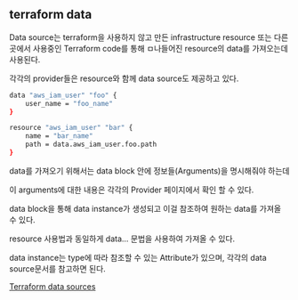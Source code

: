 ## terraform data

Data source는 terraform을 사용하지 않고 만든 infrastructure resource 또는 다른 곳에서 사용중인 Terraform code를 통해 ㅁ나들어진 resource의 data를 가져오는데 사용된다.

각각의 provider들은 resource와 함께 data source도 제공하고 있다.

```bash
data "aws_iam_user" "foo" {
	user_name = "foo_name"
}

resource "aws_iam_user" "bar" {
	name = "bar_name"
	path = data.aws_iam_user.foo.path
}
```

data를 가져오기 위해서는 data block 안에 정보들(Arguments)을 명시해줘야 하는데

이 arguments에 대한 내용은 각각의 Provider 페이지에서 확인 할 수 있다.

data block을 통해 data instance가 생성되고 이걸 참조하여 원하는 data를 가져올 수 있다.

resource 사용법과 동일하게 data.<TYPE>.<NAME>.<ATTRIBUTE> 문법을 사용하여 가져올 수 있다.

data instance는 type에 따라 참조할 수 있는 Attribute가 있으며, 각각의 data source문서를 참고하면 된다.

[Terraform data sources](https://velog.io/@gentledev10/terraform-data-source)
